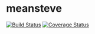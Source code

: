 # meansteve
[![Build Status](https://secure.travis-ci.org/bloomin711/meansteve.png?branch=master)](https://travis-ci.org/bloomin711/meansteve)
[![Coverage Status](https://coveralls.io/repos/bloomin711/meansteve/badge.svg?branch=master)](https://coveralls.io/r/bloomin711/meansteve/?branch=master)
